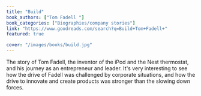 ```yaml
---
title: "Build"
book_authors: ["Tom Fadell "]
book_categories: ["Biographies/company stories"]
link: "https://www.goodreads.com/search?q=Build+Tom+Fadell+"
featured: true

cover: "/images/books/build.jpg"
---
```


The story of Tom Fadell, the inventor of the iPod and the Nest thermostat, and his journey as an entrepreneur and leader. It's very interesting to see how the drive of Fadell was challenged by corporate situations, and how the drive to innovate and create products was stronger than the slowing down forces.
